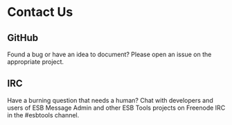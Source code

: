 # Contact Us

## GitHub
Found a bug or have an idea to document?  Please open an issue on the appropriate project.

## IRC
Have a burning question that needs a human?  Chat with developers and users of ESB Message Admin and other
ESB Tools projects on Freenode IRC in the #esbtools channel.
